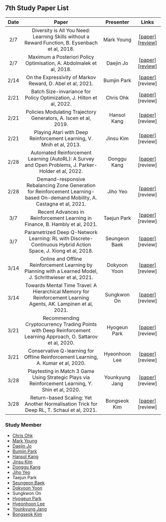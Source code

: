 ## 7th Study Paper List

Date | Paper | Presenter | Links
:---: | :---: | :---: | :---:
2/7 | Diversity is All You Need: Learning Skills without a Reward Function, B. Eysenbach et al, 2018. | Mark Young | [[paper]](https://arxiv.org/abs/1802.06070) [[review]](http://hugrypiggykim.com/2022/01/27/diayn/)
2/7 | Maximum a Posteriori Policy Optimisation, A. Abdolmalek et al, 2018. | Daejin Jo | [[paper]](https://arxiv.org/abs/1806.06920) [[review]](./220207%20-%20Maximum%20a%20Posteriori%20Policy%20Optimisation%2C%20A.%20Abdolmalek%20et%20al%2C%202018.pdf)
2/14 | On the Expressivity of Markov Reward, D. Abel et al, 2021. | Bumjin Park | [[paper]](https://deepmind.com/research/publications/2021/On-the-Expressivity-of-Markov-Reward) [review]
2/21 | Batch Size-invariance for Policy Optimization, J. Hilton et al, 2022. | Chris Ohk | [[paper]](https://arxiv.org/abs/2110.00641) [review]
2/21 | Policies Modulating Trajectory Generators, A. Iscen et al, 2019. | Hansol Kang | [[paper]](https://arxiv.org/abs/1910.02812) [review]
2/21 | Playing Atari with Deep Reinforcement Learning, V. Mnih et al, 2013. | Jinsu Kim | [[paper]](https://arxiv.org/abs/1312.5602) [review]
2/28 | Automated Reinforcement Learning (AutoRL): A Survey and Open Problems, J. Parker-Holder et al, 2022. | Donggu Kang | [[paper]](https://arxiv.org/abs/2201.03916) [review]
2/28 | Demand-responsive Rebalancing Zone Generation for Reinforcement Learning-based On-demand Mobility, A. Castagna et al, 2021. | Jiho Yeo | [[paper]](https://content.iospress.com/articles/ai-communications/aic201575) [review]
3/7 | Recent Advances in Reinforcement Learning in Finance, B. Hambly et al, 2021. | Taejun Park | [[paper]](https://arxiv.org/abs/2112.04553) [review]
3/7 | Parametrized Deep Q-Network Learning: RL with Discrete-Continuous Hybrid Action Space, J. Xiong et al, 2018. | Seungeon Baek | [[paper]](https://arxiv.org/abs/1810.06394) [review]
3/14 | Online and Offline Reinforcement Learning by Planning with a Learned Model, J. Schrittwieser et al, 2021. | Dokyoon Yoon | [[paper]](https://openreview.net/forum?id=HKtsGW-lNbw) [review]
3/14 | Towards Mental Time Travel: A Hierarchical Memory for Reinforcement Learning Agents, AK. Lampinen et al, 2021. | Sungkwon On | [[paper]](https://deepmind.com/research/publications/2021/Towards-mental-time-travel-a-hierarchical-memory-for-reinforcement-learning-agents) [review]
3/21 | Recommending Cryptocurrency Trading Points with Deep Reinforcement Learning Approach, O. Sattarov et al, 2020. | Hyogeun Park | [[paper]](https://www.mdpi.com/2076-3417/10/4/1506) [review]
3/21 | Conservative Q-learning for Offline Reinforcement Learning, A. Kumar et al, 2020. | Hyeonhoon Lee | [[paper]](https://arxiv.org/abs/2006.04779) [review]
3/28 | Playtesting in Match 3 Game Using Strategic Plays via Reinforcement Learning, Y. Shin et al, 2020. | Younkyung Jang | [[paper]](https://ieeexplore.ieee.org/document/9034187) [review]
3/28 | Return-based Scaling: Yet Another Normalisation Trick for Deep RL, T. Schaul et al, 2021. | Bongseok Kim | [[paper]](https://arxiv.org/abs/2105.05347) [review]

### Study Member

* [Chris Ohk](http://www.github.com/utilForever)
* [Mark Young](http://www.github.com/tylee33)
* [Daejin Jo](http://www.github.com/twidddj)
* [Bumjin Park](http://www.github.com/fxnnxc)
* [Hansol Kang](http://www.github.com/OnesoulKang)
* [Jinsu Kim](http://www.github.com/zinzinbin)
* [Donggu Kang](http://www.github.com/HERIUN)
* [Jiho Yeo](http://www.github.com/jihoyeo)
* Taejun Park
* [Seungeon Baek](http://www.github.com/SeungeonBaek)
* [Dokyoon Yoon](http://www.github.com/ERU1206)
* Sungkwon On
* [Hyogeun Park](http://www.github.com/HyogeunPark93)
* [Hyeonhoon Lee](http://www.github.com/HyeonhoonLee)
* [Younkyung Jang](http://www.github.com/InspiringPeople)
* [Bongseok Kim](http://www.github.com/a2868740)